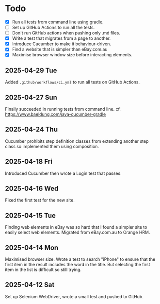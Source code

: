 # Todo
- [x] Run all tests from command line using gradle.
- [ ] Set up GitHub Actions to run all the tests.
- [ ] Don't run GitHub actions when pushing only .md files. 
- [x] Write a test that migrates from a page to another.
- [x] Introduce Cucumber to make it behaviour-driven.
- [x] Find a website that is simpler than eBay.com.au 
- [x] Maximise browser window size before interacting elements.

## 2025-04-29 Tue
Added `.github/workflows/ci.yml` to run all tests on GitHub Actions.

## 2025-04-27 Sun
Finally succeeded in running tests from command line.
cf. https://www.baeldung.com/java-cucumber-gradle

## 2025-04-24 Thu
Cucumber prohibits step definition classes from extending another step class so implemented them using composition.

## 2025-04-18 Fri
Introduced Cucumber then wrote a Login test that passes.

## 2025-04-16 Wed
Fixed the first test for the new site.

## 2025-04-15 Tue
Finding web elements in eBay was so hard that I found a simpler site to easily select web elements.
Migrated from eBay.com.au to Orange HRM.

## 2025-04-14 Mon
Maximised browser size. 
Wrote a test to search "iPhone" to ensure that the first item in the result includes the word in the title. But selecting the first item in the list is difficult so still trying.

## 2025-04-12 Sat
Set up Selenium WebDriver, wrote a small test and pushed to GitHub.
